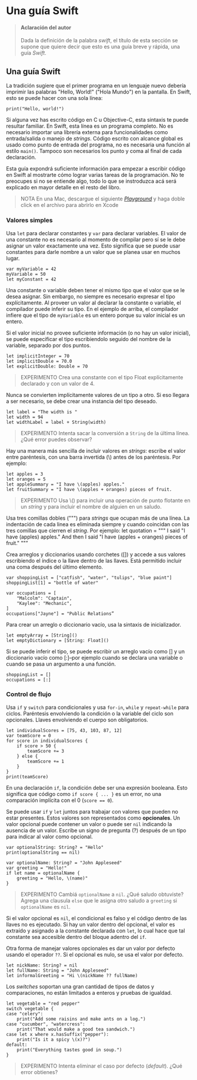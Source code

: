 # Una guía Swift

> #### Aclaración del autor
>
> Dada la definición de la palabra _swift_, el título de esta sección se supone que quiere decir que esto es una guía breve y rápida, una guía _Swift_.

## Una guía Swift

La tradición sugiere que el primer programa en un lenguaje nuevo debería imprimir las palabras "Hello, World!" \("Hola Mundo"\) en la pantalla. En Swift, esto se puede hacer con una sola línea:

```text
print("Hello, world!")
```

Si alguna vez has escrito código en C u Objective-C, esta sintaxis te puede resultar familiar. En Swift, esta línea es un programa completo. No es necesario importar una librería externa para funcionalidades como entrada/salida o manejo de _strings_. Código escrito con alcance global es usado como punto de entrada del programa, no es necesaria una función al estilo `main()`. Tampoco son necesarios los punto y coma al final de cada declaración.

Esta guía expondrá suficiente información para empezar a escribir código en Swift al mostrarte cómo lograr varias tareas de la programación. No te preocupes si no se entiende algo, todo lo que se instroduzca acá será explicado en mayor detalle en el resto del libro.

> NOTA En una Mac, descargue el siguiente [_Playground_](https://developer.apple.com/go/?id=swift-tour) y haga doble click en el archivo para abrirlo en Xcode

### Valores simples

Usa `let` para declarar constantes y `var` para declarar variables. El valor de una constante no es necesario al momento de compilar pero sí se le debe asignar un valor exactamente una vez. Esto significa que se puede usar constantes para darle nombre a un valor que se planea usar en muchos lugar.

```text
var myVariable = 42
myVariable = 50
let myConstant = 42
```

Una constante o variable deben tener el mismo tipo que el valor que se le desea asignar. Sin embargo, no siempre es necesario expresar el tipo explícitamente. Al proveer un valor al declarar la constante o variable, el compilador puede inferir su tipo. En el ejemplo de arriba, el compilador infiere que el tipo de `myVariable` es un entero porque su valor inicial es un entero.

Si el valor inicial no provee suficiente información \(o no hay un valor inicial\), se puede especificar el tipo escribiendolo seguido del nombre de la variable, separado por dos puntos.

```text
let implicitInteger = 70
let implicitDouble = 70.0
let explicitDouble: Double = 70
```

> EXPERIMENTO Crea una constante con el tipo Float explícitamente declarado y con un valor de 4.

Nunca se convierten implícitamente valores de un tipo a otro. Si eso llegara a ser necesario, se debe crear una instancia del tipo deseado.

```text
let label = "The width is "
let width = 94
let widthLabel = label + String(width)
```

> EXPERIMENTO Intenta sacar la conversión a `String` de la última línea. ¿Qué error puedes observar?

Hay una manera más sencilla de incluir valores en _strings_: escribe el valor entre paréntesis, con una barra invertida \(\\) antes de los paréntesis. Por ejemplo:

```text
let apples = 3
let oranges = 5
let appleSummary = "I have \(apples) apples."
let fruitSummary = "I have \(apples + oranges) pieces of fruit.
```

> EXPERIMENTO Usa \\(\) para incluir una operación de punto flotante en un _string_ y para incluir el nombre de alguien en un saludo.

Usa tres comillas dobles \("""\) para _strings_ que ocupan más de una línea. La indentación de cada linea es eliminada siempre y cuando coincidan con las tres comillas que cierren el _string_. Por ejemplo: let quotation = """ I said "I have \(apples\) apples." And then I said "I have \(apples + oranges\) pieces of fruit." ""”

Crea arreglos y diccionarios usando corchetes \(\[\]\) y accede a sus valores escribiendo el índice o la llave dentro de las llaves. Está permitido incluir una coma después del último elemento.

```text
var shoppingList = ["catfish", "water", "tulips", "blue paint"]
shoppingList[1] = "bottle of water"

var occupations = [
    "Malcolm": "Captain",
    "Kaylee": "Mechanic",
]
occupations["Jayne"] = "Public Relations”
```

Para crear un arreglo o diccionario vacío, usa la sintaxis de inicializador.

```text
let emptyArray = [String]()
let emptyDictionary = [String: Float]()
```

Si se puede inferir el tipo, se puede escribir un arreglo vacío como \[\] y un diccionario vacío como \[:\]–por ejemplo cuando se declara una variable o cuando se pasa un argumento a una función.

```text
shoppingList = []
occupations = [:]
```

### Control de flujo

Usa `if` y `switch` para condicionales y usa `for-in`, `while` y `repeat-while` para ciclos. Paréntesis envolviendo la condición o la variable del ciclo son opcionales. Llaves envolviendo el cuerpo son obligatorios.

```text
let individualScores = [75, 43, 103, 87, 12]
var teamScore = 0
for score in individualScores {
    if score > 50 {
        teamScore += 3
    } else {
        teamScore += 1
    }
}
print(teamScore)
```

En una declaración `if`, la condición debe ser una expresión booleana. Esto significa que código como `if score { ... }` es un error, no una comparación implícita con el 0 \(`score == 0`\).

Se puede usar `if` y `let` juntos para trabajar con valores que pueden no estar presentes. Estos valores son representados como **opcionales**. Un valor opcional puede contener un valor o puede ser `nil` indicando la ausencia de un valor. Escribe un signo de pregunta \(?\) después de un tipo para indicar al valor como opcional.

```text
var optionalString: String? = "Hello"
print(optionalString == nil)

var optionalName: String? = "John Appleseed"
var greeting = "Hello!"
if let name = optionalName {
    greeting = "Hello, \(name)"
}
```

> EXPERIMENTO Cambiá `optionalName` a `nil`. ¿Qué saludo obtuviste? Agrega una clausula `else` que le asigna otro saludo a `greeting` si `optionalName` es `nil`.

Si el valor opcional es `nil`, el condicional es falso y el código dentro de las llaves no es ejecutado. Si hay un valor dentro del opcional, el valor es extraído y asignado a la constante declarada con `let`, lo cual hace que tal constante sea accesible dentro del bloque adentro del `if`.

Otra forma de manejar valores opcionales es dar un valor por defecto usando el operador `??`. Si el opcional es nulo, se usa el valor por defecto.

```text
let nickName: String? = nil
let fullName: String = "John Appleseed"
let informalGreeting = "Hi \(nickName ?? fullName)
```

Los _switches_ soportan una gran cantidad de tipos de datos y comparaciones, no están limitados a enteros y pruebas de igualdad.

```text
let vegetable = "red pepper"
switch vegetable {
case "celery":
    print("Add some raisins and make ants on a log.")
case "cucumber", "watercress":
    print("That would make a good tea sandwich.")
case let x where x.hasSuffix("pepper"):
    print("Is it a spicy \(x)?")
default:
    print("Everything tastes good in soup.")
}
```

> EXPERIMENTO Intenta eliminar el caso por defecto \(_default_\). ¿Qué error obtienes?

